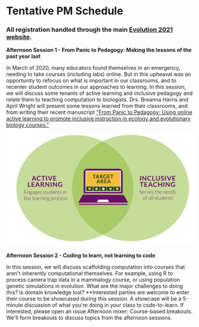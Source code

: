 # Tentative PM Schedule

### All registration handled through the main [Evolution 2021 website](https://www.evolutionmeetings.org/registration.html).

**Afternoon Session 1 - From Panic to Pedagogy: Making the lessons of the past year last**

In March of 2020, many educators found themselves in an emergency, needing to take courses (including labs) online. But in this upheaval was an opportunity to refocus on what is important in our classrooms, and to recenter student outcomes in our approaches to learning. In this session, we will discuss some tenants of active learning and inclusive pedagogy and relate them to teaching computation to biologists. Drs. Breanna Harris and April Wright will present some lessons learned from their classrooms, and from writing their recent manuscript ["From Panic to Pedagogy: Using online active learning to promote inclusive instruction in ecology and evolutionary biology courses."](https://onlinelibrary.wiley.com/doi/10.1002/ece3.6915)


![](img/Panic.png)

**Afternoon Session 2 -  Coding to learn, not learning to code**

 In this session, we will discuss scaffolding computation into courses that aren't inherently computational themselves. For example, using R to process camera trap data in a mammalogy course, or using population genetic simulations in evolution. What are the major challenges to doing this? Is domain knowledge lost? **Interested parties are welcome to enter their course to be showcased during this session. A showcase will be a 5-minute discussion of what you're doing in your class to code-to-learn. If interested, please open an issue
Afternoon mixer: Course-based breakouts. We'll form breakouts to discuss topics from the afternoon sessions.
